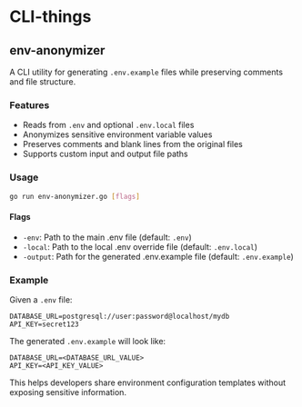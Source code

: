 # CLI-things

## env-anonymizer

A CLI utility for generating `.env.example` files while preserving comments and file structure. 

### Features
- Reads from `.env` and optional `.env.local` files
- Anonymizes sensitive environment variable values
- Preserves comments and blank lines from the original files
- Supports custom input and output file paths

### Usage
```bash
go run env-anonymizer.go [flags]
```

#### Flags
- `-env`: Path to the main .env file (default: `.env`)
- `-local`: Path to the local .env override file (default: `.env.local`)
- `-output`: Path for the generated .env.example file (default: `.env.example`)

### Example
Given a `.env` file:
```
DATABASE_URL=postgresql://user:password@localhost/mydb
API_KEY=secret123
```

The generated `.env.example` will look like:
```
DATABASE_URL=<DATABASE_URL_VALUE>
API_KEY=<API_KEY_VALUE>
```

This helps developers share environment configuration templates without exposing sensitive information.
